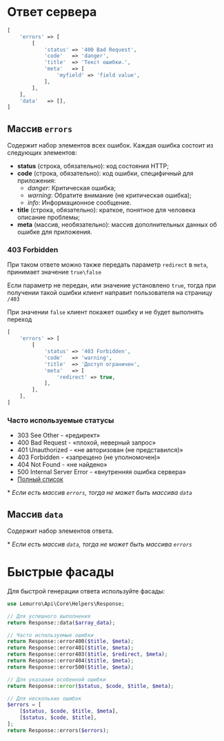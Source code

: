 # Ответ сервера
```php
[
    'errors' => [
        [
            'status' => '400 Bad Request',
            'code'   => 'danger',
            'title'  => 'Текст ошибки.',
            'meta'   => [
                'myfield' => 'field value',
            ],
        ],
    ],
    'data'   => [],
]
```
## Массив `errors`
Содержит набор элементов всех ошибок. Каждая ошибка состоит из следующих элементов:
- **status** (строка, обязательно): код состояния HTTP;
- **code** (строка, обязательно): код ошибки, специфичный для приложения:
  - *danger*: Критическая ошибка;
  - *warning*: Обратите внимание (не критическая ошибка);
  - *info*: Информационное сообщение.
- **title** (строка, обязательно): краткое, понятное для человека описание проблемы;
- **meta** (массив, необязательно): массив дополнительных данных об ошибке для приложения.

### 403 Forbidden
При таком ответе можно также передать параметр `redirect` в `meta`, принимает значение `true\false`

Если параметр не передан, или значение установлено `true`, тогда при получении такой ошибки клиент направит пользователя на страницу `/403`

При значении `false` клиент покажет ошибку и не будет выполнять переход
```php
[
    'errors' => [
        [
            'status' => '403 Forbidden',
            'code'   => 'warning',
            'title'  => 'Доступ ограничен',
            'meta'   => [
                'redirect' => true,
            ],
        ],
    ],
]
```

### Часто используемые статусы
- 303 See Other - «редирект»
- 400 Bad Request - «плохой, неверный запрос»
- 401 Unauthorized - «не авторизован (не представился)»
- 403 Forbidden - «запрещено (не уполномочен)»
- 404 Not Found - «не найдено»
- 500 Internal Server Error - «внутренняя ошибка сервера»
- [Полный список](https://ru.wikipedia.org/wiki/%D0%A1%D0%BF%D0%B8%D1%81%D0%BE%D0%BA_%D0%BA%D0%BE%D0%B4%D0%BE%D0%B2_%D1%81%D0%BE%D1%81%D1%82%D0%BE%D1%8F%D0%BD%D0%B8%D1%8F_HTTP)

\* *Если есть массив `errors`, тогда не может быть массива `data`*

## Массив `data`
Содержит набор элементов ответа.

\* *Если есть массив `data`, тогда не может быть массива `errors`*

# Быстрые фасады
Для быстрой генерации ответа используйте фасады:
```php
use Lemurro\Api\Core\Helpers\Response;

// Для успешного выполнения
return Response::data($array_data);

// Часто используемые ошибки
return Response::error400($title, $meta);
return Response::error401($title, $meta);
return Response::error403($title, $redirect, $meta);
return Response::error404($title, $meta);
return Response::error500($title, $meta);

// Для указания особенной ошибки
return Response::error($status, $code, $title, $meta);

// Для нескольких ошибок
$errors = [
    [$status, $code, $title, $meta],
    [$status, $code, $title],
];
return Response::errors($errors);
```